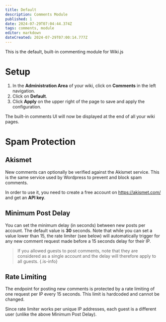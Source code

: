 ```yaml
---
title: Default
description: Comments Module
published: 1
date: 2024-07-29T07:04:44.374Z
tags: comments, module
editor: markdown
dateCreated: 2024-07-29T07:00:14.777Z
---
```


This is the default, built-in commenting module for Wiki.js

# Setup

1. In the **Administration Area** of your wiki, click on **Comments** in the left navigation.
1. Click on **Default**.
1. Click **Apply** on the upper right of the page to save and apply the configuration.

The built-in comments UI will now be displayed at the end of all your wiki pages.

# Spam Protection

## Akismet

New comments can optionally be verified against the Akismet service. This is the same service used by Wordpress to prevent and block spam comments.

In order to use it, you need to create a free account on https://akismet.com/ and get an **API key**.

## Minimum Post Delay

You can set the minimum delay (in seconds) between new posts per account. The default value is **30** seconds. Note that while you can set a value lower than 15, the rate limiter (see below) will automatically trigger for any new comment request made before a 15 seconds delay for their IP.

> If you allowed guests to post comments, note that they are considered as a single account and the delay will therefore apply to all guests.
{.is-info}

## Rate Limiting

The endpoint for posting new comments is protected by a rate limiting of one request per IP every 15 seconds. This limit is hardcoded and cannot be changed.

Since rate limiter works per unique IP addresses, each guest is a different user (unlike the above Minimum Post Delay).